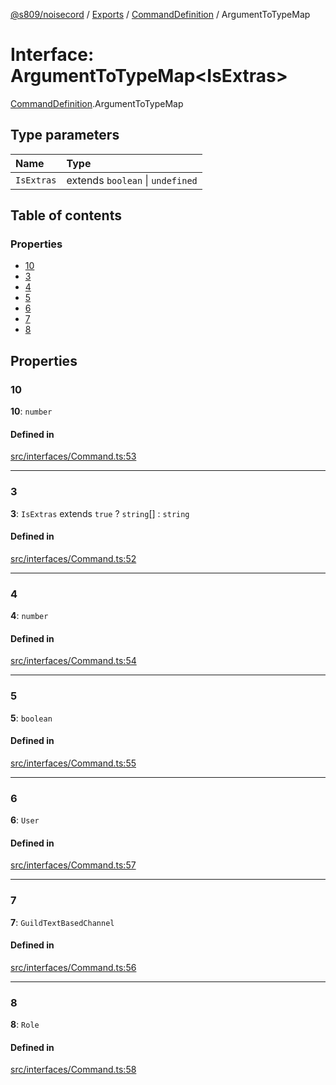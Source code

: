[@s809/noisecord](../README.md) / [Exports](../modules.md) / [CommandDefinition](../modules/CommandDefinition.md) / ArgumentToTypeMap

# Interface: ArgumentToTypeMap<IsExtras\>

[CommandDefinition](../modules/CommandDefinition.md).ArgumentToTypeMap

## Type parameters

| Name | Type |
| :------ | :------ |
| `IsExtras` | extends `boolean` \| `undefined` |

## Table of contents

### Properties

- [10](CommandDefinition.ArgumentToTypeMap.md#10)
- [3](CommandDefinition.ArgumentToTypeMap.md#3)
- [4](CommandDefinition.ArgumentToTypeMap.md#4)
- [5](CommandDefinition.ArgumentToTypeMap.md#5)
- [6](CommandDefinition.ArgumentToTypeMap.md#6)
- [7](CommandDefinition.ArgumentToTypeMap.md#7)
- [8](CommandDefinition.ArgumentToTypeMap.md#8)

## Properties

### 10

 **10**: `number`

#### Defined in

[src/interfaces/Command.ts:53](https://github.com/s809/noisecord/blob/d5882c2/src/interfaces/Command.ts#L53)

___

### 3

 **3**: `IsExtras` extends ``true`` ? `string`[] : `string`

#### Defined in

[src/interfaces/Command.ts:52](https://github.com/s809/noisecord/blob/d5882c2/src/interfaces/Command.ts#L52)

___

### 4

 **4**: `number`

#### Defined in

[src/interfaces/Command.ts:54](https://github.com/s809/noisecord/blob/d5882c2/src/interfaces/Command.ts#L54)

___

### 5

 **5**: `boolean`

#### Defined in

[src/interfaces/Command.ts:55](https://github.com/s809/noisecord/blob/d5882c2/src/interfaces/Command.ts#L55)

___

### 6

 **6**: `User`

#### Defined in

[src/interfaces/Command.ts:57](https://github.com/s809/noisecord/blob/d5882c2/src/interfaces/Command.ts#L57)

___

### 7

 **7**: `GuildTextBasedChannel`

#### Defined in

[src/interfaces/Command.ts:56](https://github.com/s809/noisecord/blob/d5882c2/src/interfaces/Command.ts#L56)

___

### 8

 **8**: `Role`

#### Defined in

[src/interfaces/Command.ts:58](https://github.com/s809/noisecord/blob/d5882c2/src/interfaces/Command.ts#L58)
